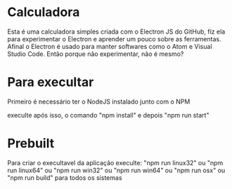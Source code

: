# Calculadora
Esta é uma calculadora simples criada com o Electron JS do GitHub, fiz ela para experimentar o Electron e aprender um pouco sobre as ferramentas. Afinal o Electron é usado para manter softwares como o Atom e Visual Studio Code. Então porque não experimentar, não é mesmo?

# Para execultar
Primeiro é necessário ter o NodeJS instalado junto com o NPM

execulte após isso, o comando "npm install"
e depois "npm run start"

# Prebuilt
Para criar o execultavel da aplicação execulte:
"npm run linux32" ou
"npm run linux64" ou
"npm run win32" ou
"npm run win64" ou
"npm run osx" ou
"npm run build" para todos os sistemas

